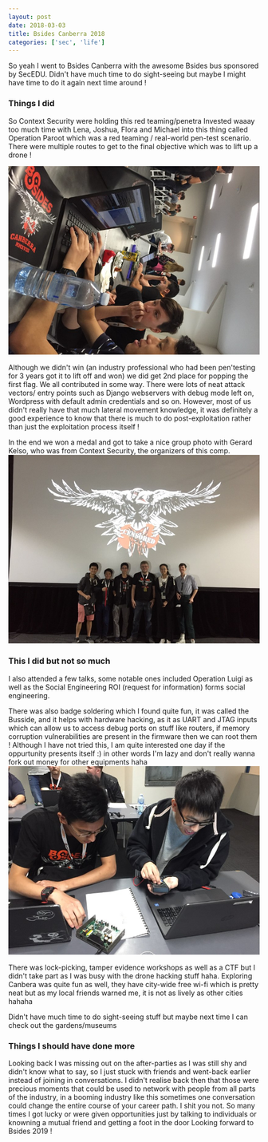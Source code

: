 ```yaml
---
layout: post
date: 2018-03-03
title: Bsides Canberra 2018
categories: ['sec', 'life']
---
```


So yeah I went to Bsides Canberra with the awesome Bsides bus sponsored by SecEDU. Didn't have much time to do sight-seeing but maybe I might have time to do it again next time around !


### Things I did

So Context Security were holding this red teaming/penetra
Invested waaay too much time with Lena, Joshua, Flora and Michael into this thing called Operation Paroot 
which was a red teaming / real-world pen-test scenario. There were multiple routes to get to the final objective which was to lift up a drone ! 

![dronehack_play](/assets/images/bsides18-dronehack.jpg)

Although we didn't win (an industry professional who had been pen'testing for 3 years got it to lift off and won) we did get 2nd place for popping the first flag. We all contributed in some way. There were lots of neat attack vectors/ entry points such as Django webservers with debug mode left on, Wordpress with default admin credentials and so on. However, most of us didn't really have that much lateral movement knowledge, it was definitely a good experience to know that there is much to do post-exploitation rather than just the exploitation process itself !

In the end we won a medal and got to take a nice group photo with Gerard Kelso, who was from Context Security, the organizers of this comp.
![dronehack](/assets/images/bsides18-second.jpg)

### This I did but not so much
I also attended a few talks, some notable ones included Operation Luigi as well as the Social Engineering ROI (request for information) forms social engineering.

There was also badge soldering which I found quite fun, it was called the Busside, and it helps with hardware hacking, as it as UART and JTAG inputs which can allow us to access debug ports on stuff like routers, if memory corruption vulnerabilities are present in the firmware then we can root them !
Although I have not tried this, I am quite interested one day if the oppurtunity presents itself :) in other words I'm lazy and don't really wanna fork out money for other equipments haha
![busside](/assets/images/bsides18-flash.jpg)


There was lock-picking, tamper evidence workshops as well as a CTF but I didn't take part as I was busy with the drone hacking stuff haha.
Exploring Canbera was quite fun as well, they have city-wide free wi-fi which is pretty neat but as my local friends warned me, it is not as lively as other cities hahaha

Didn't have much time to do sight-seeing stuff but maybe next time I can check out the gardens/museums

### Things I should have done more
Looking back I was missing out on the after-parties as I was still shy and didn't know what to say, so I just stuck with friends and went-back earlier instead of joining in conversations. I didn't realise back then that those were precious moments that could be used to network with people from all parts of the industry, in a booming industry like this sometimes one conversation could change the entire course of your career path. I shit you not. So many times I got lucky or were given opportunities just by talking to individuals or knowning a mutual friend and getting a foot in the door
Looking forward to Bsides 2019 ! 
